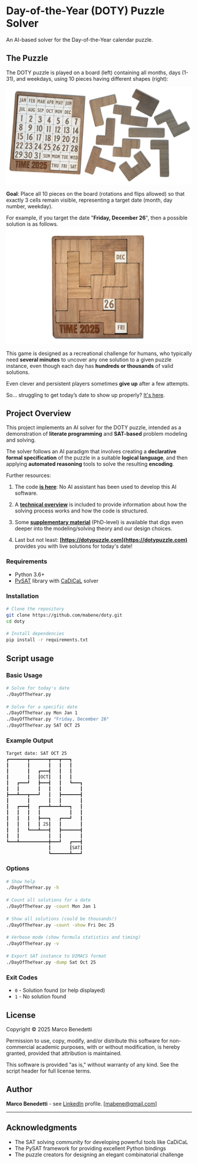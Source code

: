 # Day-of-the-Year (DOTY) Puzzle Solver

An AI-based solver for the Day-of-the-Year calendar puzzle.

## The Puzzle

The DOTY puzzle is played on a board (left) containing all months, days (1-31), and weekdays, using 10 pieces having different shapes (right):


![alt text](./images/board_and_pieces.png)


**Goal**: Place all 10 pieces on the board (rotations and flips allowed) so that exactly 3 cells remain visible, representing a target date (month, day number, weekday).

For example, if you target the date "**Friday, December 26**", then a possible solution is as follows.
![alt text](./images/FRI_DEC_26.png)

This game is designed as a recreational challenge for humans, who typically need **several minutes** to uncover any one solution to a given puzzle instance, even though each day has **hundreds or thousands** of valid solutions.

Even clever and persistent players sometimes **give up** after a few attempts.

So... struggling to get today’s date to show up properly? [It's here](https://dotypuzzle.com).


## Project Overview

This project implements an AI solver for the DOTY puzzle, intended as a demonstration of **literate programming** and **SAT-based** problem modeling and solving.

The solver follows an AI paradigm that involves creating a **declarative formal specification** of the puzzle in a suitable **logical language**, and then applying **automated reasoning** tools to solve the resulting **encoding**.

Further resources:

1. The code **[is here](./DayOfTheYear.py)**: No AI assistant has been used to develop this AI software.

2. A **[technical overview](./DayOfTheYear.md)** is included to provide information about how the solving process works and how the code is structured.

3. Some **[supplementary material](./Appendix.md)** (PhD-level) is available that digs even deeper into the modeling/solving theory and our design choices.

4. Last but not least:  **[https://dotypuzzle.com](https://dotypuzzle.com)** provides you with live solutions for today's date!

### Requirements

- Python 3.6+
- [PySAT](https://pysathq.github.io/) library with [CaDiCaL](https://github.com/arminbiere/cadical) solver

### Installation

```bash
# Clone the repository
git clone https://github.com/mabene/doty.git
cd doty

# Install dependencies
pip install -r requirements.txt
```

## Script usage

### Basic Usage

```bash
# Solve for today's date
./DayOfTheYear.py

# Solve for a specific date
./DayOfTheYear.py Mon Jan 1
./DayOfTheYear.py "Friday, December 26"
./DayOfTheYear.py SAT OCT 25
```

### Example Output

```
Target date: SAT OCT 25
┏━━━━━━━┳━━━━━━━┳━━━┳━━━┓
┃       ┃       ┃   ┃   ┃
┃       ┃   ┏━━━┫   ┃   ┃
┃       ┃   ┃OCT┃   ┃   ┃
┃   ┏━━━┛   ┣━━━┫   ┃   ┗━━━┓
┃   ┃       ┃   ┃   ┃       ┃
┣━━━┻━━━┳━━━┛   ┃   ┣━━━━━━━┫
┃       ┃       ┃   ┃       ┃
┃   ┏━━━┫   ┏━━━┻━━━┻━━━┓   ┃
┃   ┃   ┃   ┃           ┃   ┃
┃   ┃   ┃   ┣━━━┓   ┏━━━┛   ┃
┃   ┃   ┃   ┃ 25┃   ┃       ┃
┃   ┃   ┗━━━┻━━━┫   ┣━━━━━━━┫
┃   ┃           ┃   ┃       ┃
┗━━━┻━━━━━━━━━━━╋━━━┛   ┏━━━┫
                ┃       ┃SAT┃
                ┗━━━━━━━┻━━━┛
```

### Options

```bash
# Show help
./DayOfTheYear.py -h

# Count all solutions for a date
./DayOfTheYear.py -count Mon Jan 1

# Show all solutions (could be thousands!)
./DayOfTheYear.py -count -show Fri Dec 25

# Verbose mode (show formula statistics and timing)
./DayOfTheYear.py -v

# Export SAT instance to DIMACS format
./DayOfTheYear.py -dump Sat Oct 25
```

### Exit Codes

- `0` - Solution found (or help displayed)
- `1` - No solution found

## License

Copyright © 2025 Marco Benedetti

Permission to use, copy, modify, and/or distribute this software for non-commercial academic purposes, with or without modification, is hereby granted, provided that attribution is maintained.

This software is provided "as is," without warranty of any kind. See the script header for full license terms.

## Author

**Marco Benedetti** - see [LinkedIn](https://www.linkedin.com/in/marco-benedetti-art) profile.
[<mabene@gmail.com>]

---

## Acknowledgments

- The SAT solving community for developing powerful tools like CaDiCaL
- The PySAT framework for providing excellent Python bindings
- The puzzle creators for designing an elegant combinatorial challenge

